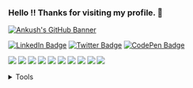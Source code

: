 ### Hello !! Thanks for visiting my profile. 👋

[![Ankush's GitHub Banner](https://user-images.githubusercontent.com/26448060/145684154-cd24eacc-22f5-4f2b-94e5-084bc09222d5.png)](https://ankushminda.com)

[![LinkedIn Badge](https://img.shields.io/badge/LinkedIn-Profile-informational?style=flat&logo=linkedin&logoColor=white&color=0077b5)](https://www.linkedin.com/in/ankushminda/)
[![Twitter Badge](https://img.shields.io/badge/Twitter-Profile-informational?style=flat&logo=twitter&logoColor=white&color=1da1f2)](https://twitter.com/ankushminda)
[![CodePen Badge](https://img.shields.io/badge/CodePen-Profile-informational?style=flat&logo=codepen&logoColor=white&color=black)](https://codepen.io/ankushminda)


![](https://img.shields.io/badge/Code-HTML5-informational?style=for-the-badge&logo=HTML5&logoColor=white&color=4AB197)
![](https://img.shields.io/badge/Code-Django-informational?style=for-the-badge&logo=Django&logoColor=white&color=4AB197)
![](https://img.shields.io/badge/Code-Python-informational?style=for-the-badge&logo=Python&logoColor=white&color=4AB197)
![](https://img.shields.io/badge/Style-CSS-informational?style=for-the-badge&logo=css3&logoColor=white&color=4AB197)
![](https://img.shields.io/badge/Scripting-PHP-informational?style=for-the-badge&logo=PHP&logoColor=white&color=4AB197)
![](https://img.shields.io/badge/Scripting-Linux-informational?style=for-the-badge&logo=Linux&logoColor=white&color=4AB197)
![](https://img.shields.io/badge/Programming-JAVA-informational?style=for-the-badge&logo=JAVA&logoColor=white&color=4AB197)
![](https://img.shields.io/badge/Programming-Swift-informational?style=for-the-badge&logo=Swift&logoColor=white&color=4AB197)
![](https://img.shields.io/badge/Tools-Splunk-informational?style=for-the-badge&logo=Splunk&logoColor=white&color=4AB197)
![](https://img.shields.io/badge/Tools-AppDynamics-informational?style=for-the-badge&logo=AppDynamics&logoColor=white&color=4AB197)


<details>
<summary>Tools</summary>

</details>
